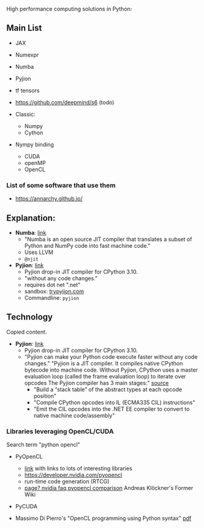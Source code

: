 High performance computing solutions in Python:


## Main List
* JAX
* Numexpr
* Numba
* Pyjion
* tf tensors
* https://github.com/deepmind/s6 (todo)
* Classic:
   * Numpy
   * Cython

* Nympy binding
   * CUDA
   * openMP
   * OpenCL

### List of some software that use them
* https://annarchy.github.io/

## Explanation:
* **Numba**:  [link](https://numba.pydata.org/)
   * "Numba is an open source JIT compiler that translates a subset of Python and NumPy code into fast machine code."
   *  Uses LLVM
   *  `@njit`
* **Pyjion**: [link](https://pyjion.readthedocs.io/en/latest/)
   * Pyjion drop-in JIT compiler for CPython 3.10.
   * "without any code changes."
   * requires dot net ".net"
   * sandbox: [trypyjion.com](trypyjion.com)
   * Commandline: `pyjion`

## Technology
Copied content.
* **Pyjion**: [link](https://pyjion.readthedocs.io/en/latest/)
   * Pyjion drop-in JIT compiler for CPython 3.10.
   * "Pyjion can make your Python code execute faster without any code changes." "Pyjion is a JIT compiler. It compiles native CPython bytecode into machine code. Without Pyjion, CPython uses a master evaluation loop (called the frame evaluation loop) to iterate over opcodes The Pyjion compiler has 3 main stages:" [source](https://www.trypyjion.com)
      * "Build a “stack table” of the abstract types at each opcode position"
      * "Compile CPython opcodes into IL (ECMA335 CIL) instructions"
      * "Emit the CIL opcodes into the .NET EE compiler to convert to native machine code/assembly"

### Libraries leveraging OpenCL/CUDA
Search term "python opencl"
* PyOpenCL
   * [link](https://documen.tician.de/pyopencl/) with links to lots of interesting libraries
   * https://developer.nvidia.com/pyopencl
   * run-time code generation (RTCG)
   * [page? nvidia faq pyopencl comparison](https://wiki.tiker.net/PyOpenCL/FrequentlyAskedQuestions/) Andreas Klöckner's Former Wiki

* PyCUDA
* Massimo Di Pierro's "OpenCL programming using Python syntax" [pdf](https://airccj.org/CSCP/vol3/csit3506.pdf)

